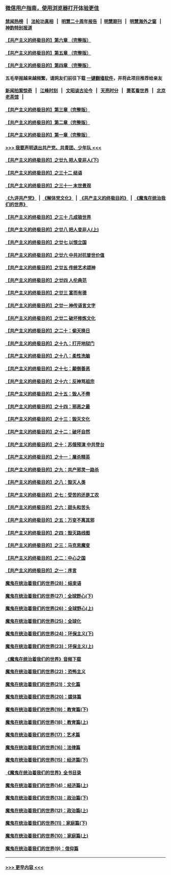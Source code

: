 ### [微信用户指南，使用浏览器打开体验更佳](https://github.com/gfw-breaker/banned-news1/blob/master/indexes/wechat-guide.md?t=0)
#### [禁闻热榜](热点新闻.md?t=0)  &nbsp;&nbsp;|&nbsp;&nbsp; [法轮功真相](https://github.com/gfw-breaker/truth/blob/master/README.md?t=0) &nbsp;&nbsp;|&nbsp;&nbsp; [明慧二十周年报告](https://github.com/gfw-breaker/mh-reports/blob/master/README.md?t=0) &nbsp;&nbsp;|&nbsp;&nbsp;[明慧期刊](https://github.com/gfw-breaker/mh-qikan) &nbsp;&nbsp;|&nbsp;&nbsp; [明慧海外之窗](https://github.com/gfw-breaker/mh-news/blob/master/README.md?t=0) &nbsp;&nbsp;|&nbsp;&nbsp; [神韵特别报道](https://github.com/gfw-breaker/mh-news/blob/master/shenyun.md?t=0)
#### [【共产主义的终极目的】第六章 （完整版）](../pages/nsc422/n11428913.md?t=02030755) 
#### [【共产主义的终极目的】第五章 （完整版）](../pages/nsc422/n11428912.md?t=02030755) 
#### [【共产主义的终极目的】第四章 （完整版）](../pages/nsc422/n11428907.md?t=02030755) 
#### 五毛举报越来越频繁，请网友们前往下载 [一键翻墙软件](https://github.com/gfw-breaker/ssr-accounts)，并将此项目推荐给亲友
#### [新闻拍案惊奇](https://github.com/gfw-breaker/banned-news1/blob/master/pages/link4.md) &nbsp;&nbsp;|&nbsp;&nbsp; [江峰时刻](https://github.com/gfw-breaker/banned-news1/blob/master/pages/link4.md) &nbsp;&nbsp;|&nbsp;&nbsp; [文昭谈古论今](https://github.com/gfw-breaker/banned-news1/blob/master/pages/link4.md) &nbsp;&nbsp;|&nbsp;&nbsp; [天亮时分](https://github.com/gfw-breaker/banned-news1/blob/master/pages/link4.md) &nbsp;&nbsp;|&nbsp;&nbsp; [萧茗看世界](https://github.com/gfw-breaker/banned-news1/blob/master/pages/link4.md) &nbsp;&nbsp;|&nbsp;&nbsp; [北京老茶馆](https://github.com/gfw-breaker/banned-news1/blob/master/pages/link4.md) &nbsp;&nbsp;|&nbsp;&nbsp; 
#### [【共产主义的终极目的】第三章（完整版）](../pages/nsc422/n11428848.md?t=02030755) 
#### [【共产主义的终极目的】第二章（完整版）](../pages/nsc422/n11428831.md?t=02030755) 
#### [【共产主义的终极目的】第一章（完整版）](../pages/nsc422/n11417651.md?t=02030755) 
#### [>>> 我要声明退出共产党、共青团、少年队 <<<](https://github.com/begood0513/goodnews/blob/master/quit/letter.md) 
#### [【共产主义的终极目的】之廿九 把人变非人(下)](../pages/nsc422/n11344140.md?t=02030755) 
#### [【共产主义的终极目的】之三十二 结语](../pages/nsc422/n11360535.md?t=02030755) 
#### [【共产主义的终极目的】之三十一 末世景观](../pages/nsc422/n11351129.md?t=02030755) 
#### [《九评共产党》](https://github.com/begood0513/9ping.md/blob/master/README.md) &nbsp;|&nbsp; [《解体党文化》](../../../../jtdwh.md/blob/master/README.md)  &nbsp;|&nbsp; [《共产主义的终极目的》](../../../../gczydzjmd.md/blob/master/README.md) &nbsp;|&nbsp; [《魔鬼在统治我们的世界》](../../../../mgztzwmdsj.md/blob/master/README.md) 
#### [【共产主义的终极目的】之三十 几成狼世界](../pages/nsc422/n11348280.md?t=02030755) 
#### [【共产主义的终极目的】之廿八 把人变非人(上)](../pages/nsc422/n11340492.md?t=02030755) 
#### [【共产主义的终极目的】之廿七 以恨立国](../pages/nsc422/n11336944.md?t=02030755) 
#### [【共产主义的终极目的】之廿六 中共对抗普世价值](../pages/nsc422/n11324785.md?t=02030755) 
#### [【共产主义的终极目的】之廿五 传统艺术颂神](../pages/nsc422/n11296396.md?t=02030755) 
#### [【共产主义的终极目的】之廿四 人伦典范](../pages/nsc422/n11296397.md?t=02030755) 
#### [【共产主义的终极目的】之廿三 富而有德](../pages/nsc422/n11283598.md?t=02030755) 
#### [【共产主义的终极目的】之廿一 神传语言文字](../pages/nsc422/n11263265.md?t=02030755) 
#### [【共产主义的终极目的】之廿二 破坏修炼文化](../pages/nsc422/n11245728.md?t=02030755) 
#### [【共产主义的终极目的】之二十：偷天换日](../pages/nsc422/n11238846.md?t=02030755) 
#### [【共产主义的终极目的】之十九：打开地狱门](../pages/nsc422/n11206376.md?t=02030755) 
#### [【共产主义的终极目的】之十八：柔性洗脑](../pages/nsc422/n11199994.md?t=02030755) 
#### [【共产主义的终极目的】之十七：颠倒善恶](../pages/nsc422/n11179782.md?t=02030755) 
#### [【共产主义的终极目的】之十六：反神骂祖宗](../pages/nsc422/n11166798.md?t=02030755) 
#### [【共产主义的终极目的】之十五：毁人不倦](../pages/nsc422/n11166792.md?t=02030755) 
#### [【共产主义的终极目的】之十四：邪恶之最](../pages/nsc422/n11150249.md?t=02030755) 
#### [【共产主义的终极目的】之十三：毁灭文化](../pages/nsc422/n11135227.md?t=02030755) 
#### [【共产主义的终极目的】之十二：破坏自然](../pages/nsc422/n11135214.md?t=02030755) 
#### [【共产主义的终极目的】之十：苏俄预演 中共登台](../pages/nsc422/n11118424.md?t=02030755) 
#### [【共产主义的终极目的】之十一：屠杀精英](../pages/nsc422/n11118442.md?t=02030755) 
#### [【共产主义的终极目的】之九：共产邪灵一路杀](../pages/nsc422/n11114139.md?t=02030755) 
#### [【共产主义的终极目的】之八：毁灭人类](../pages/nsc422/n11108503.md?t=02030755) 
#### [【共产主义的终极目的】之七：受苦的还是工农](../pages/nsc422/n11101809.md?t=02030755) 
#### [【共产主义的终极目的】之六：甜头和苦头](../pages/nsc422/n11096971.md?t=02030755) 
#### [【共产主义的终极目的】之五：万变不离其邪](../pages/nsc422/n11091285.md?t=02030755) 
#### [【共产主义的终极目的】之四：毁灭路线图](../pages/nsc422/n11086284.md?t=02030755) 
#### [【共产主义的终极目的】之三：马克思魔变](../pages/nsc422/n11061941.md?t=02030755) 
#### [【共产主义的终极目的】之二：中心之国](../pages/nsc422/n11047728.md?t=02030755) 
#### [【共产主义的终极目的】之一：序言](../pages/nsc422/n11086077.md?t=02030755) 
#### [魔鬼在统治着我们的世界(28)：结束语](../pages/nsc422/n10936246.md?t=02030755) 
#### [魔鬼在统治着我们的世界(27)：全球野心(下)](../pages/nsc422/n10928319.md?t=02030755) 
#### [魔鬼在统治着我们的世界(26)：全球野心(上)](../pages/nsc422/n10900318.md?t=02030755) 
#### [魔鬼在统治着我们的世界(25)：全球化](../pages/nsc422/n10788205.md?t=02030755) 
#### [魔鬼在统治着我们的世界(24)：环保主义(下)](../pages/nsc422/n10695307.md?t=02030755) 
#### [魔鬼在统治着我们的世界(23)：环保主义(上)](../pages/nsc422/n10688613.md?t=02030755) 
#### [《魔鬼在统治着我们的世界》音频下载](../pages/nsc422/n10635553.md?t=02030755) 
#### [魔鬼在统治着我们的世界(22)：恐怖主义](../pages/nsc422/n10614727.md?t=02030755) 
#### [魔鬼在统治着我们的世界(21)：文化篇](../pages/nsc422/n10597706.md?t=02030755) 
#### [魔鬼在统治着我们的世界(20)：媒体篇](../pages/nsc422/n10586579.md?t=02030755) 
#### [魔鬼在统治着我们的世界(19)：教育篇(下)](../pages/nsc422/n10564808.md?t=02030755) 
#### [魔鬼在统治着我们的世界(18)：教育篇(上)](../pages/nsc422/n10526970.md?t=02030755) 
#### [魔鬼在统治着我们的世界(17)：艺术篇](../pages/nsc422/n10499093.md?t=02030755) 
#### [魔鬼在统治着我们的世界(16)：法律篇](../pages/nsc422/n10485969.md?t=02030755) 
#### [魔鬼在统治着我们的世界(15)：经济篇(下)](../pages/nsc422/n10469975.md?t=02030755) 
#### [《魔鬼在统治着我们的世界》全书目录](../pages/nsc422/n10464261.md?t=02030755) 
#### [魔鬼在统治着我们的世界(14)：经济篇(上)](../pages/nsc422/n10457370.md?t=02030755) 
#### [魔鬼在统治着我们的世界(13)：政治篇(下)](../pages/nsc422/n10448270.md?t=02030755) 
#### [魔鬼在统治着我们的世界(12)：政治篇(上)](../pages/nsc422/n10444576.md?t=02030755) 
#### [魔鬼在统治着我们的世界(11)：家庭篇(下)](../pages/nsc422/n10440961.md?t=02030755) 
#### [魔鬼在统治着我们的世界(10)：家庭篇(上)](../pages/nsc422/n10435448.md?t=02030755) 
#### [魔鬼在统治着我们的世界(9)：信仰篇](../pages/nsc422/n10432159.md?t=02030755) 

----
#### [ >>> 更早内容 <<< ](../indexes/nsc422-earlier.md)
